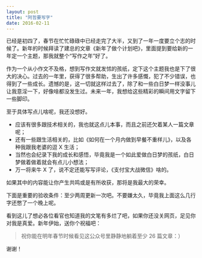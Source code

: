 ```yaml
---
layout: post
title: "阿哲要写字"
date: 2016-02-11
---
```


已经是初四了，春节在忙忙碌碌中已经走完了大半，又到了一年一度要立个志的时候了。新年的时候拜读了建总的文章《新年了做个计划吧》，里面提到要给新的一年定一个主题，那我就整个“写作之年”好了。

作为一个从小作文不及格，想到写作文就发怵的孩纸，定下这个主题我也是下了很大的决心。过去的一年里，获得了很多帮助，生出了许多感慨，犯了不少错误，也得到了一些成长。遗憾的是，这一切就这样过去了，除了和一些白日梦一样没事儿让我意淫一下，好像啥都没发生过。未来一年，我想给这些精彩的瞬间用文字留下一些脚印。

至于具体写点儿啥呢，我还没想好。

- 应该有很多跟技术相关的，我也就这点儿本事，而且之前还欠着某人一篇文章呢；
- 还有一些跟生活相关的，比如《如何在一个月内做到早餐不重样儿》，以及各种我跟我老婆的逗 X 生活；
- 当然也会纪录下我的成长和感悟，毕竟我是一个如此爱做白日梦的孩纸，白日梦做着做着就会有点儿小想法；
- 万一将来牛 X 了，说不定还能写写评论，《支付宝大战微信》啥的。

如果其中的内容能让你产生共鸣或是有所收获，那将是我最大的荣幸。

下面是重要的验收条件：至少两周更新一次吧。不要嫌太久，毕竟我上面这么几行字还憋了一个晚上呢。

看到这儿了想必各位看官也知道我的文笔有多烂了吧，如果你还没关网页，足见你对我是真爱。新年伊始，送你个祝福吧：

> 祝你能在明年春节时候看见这公众号里静静地躺着至少 26 篇文章：）

谢谢！
